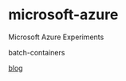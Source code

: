 # microsoft-azure
Microsoft Azure Experiments

batch-containers

[blog](https://www.muspells.net/blog/2018/11/azure-batch-task-in-containers/)
